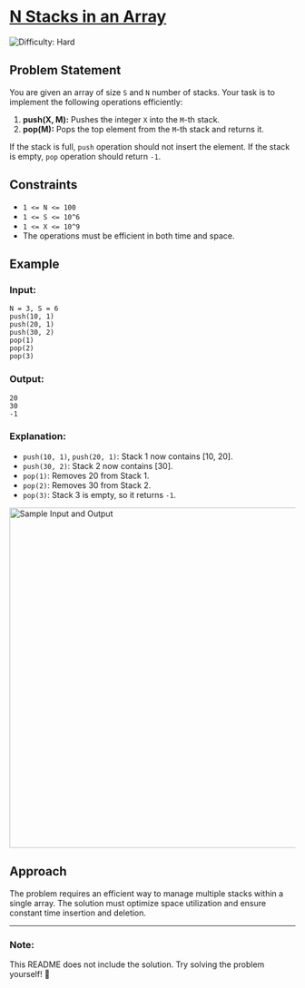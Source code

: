 # [N Stacks in an Array](https://www.naukri.com/code360/problems/n-stacks-in-an-array_1164271)

![Difficulty: Hard](https://files.codingninjas.in/codestudio/problems/n-stacks-in-an-array-1164271.png)

## Problem Statement
You are given an array of size `S` and `N` number of stacks. Your task is to implement the following operations efficiently:

1. **push(X, M):** Pushes the integer `X` into the `M`-th stack.
2. **pop(M):** Pops the top element from the `M`-th stack and returns it.

If the stack is full, `push` operation should not insert the element. If the stack is empty, `pop` operation should return `-1`.

## Constraints
- `1 <= N <= 100`
- `1 <= S <= 10^6`
- `1 <= X <= 10^9`
- The operations must be efficient in both time and space.

## Example
### **Input:**
```
N = 3, S = 6
push(10, 1)
push(20, 1)
push(30, 2)
pop(1)
pop(2)
pop(3)
```
### **Output:**
```
20
30
-1
```
### **Explanation:**
- `push(10, 1)`, `push(20, 1)`: Stack 1 now contains [10, 20].
- `push(30, 2)`: Stack 2 now contains [30].
- `pop(1)`: Removes 20 from Stack 1.
- `pop(2)`: Removes 30 from Stack 2.
- `pop(3)`: Stack 3 is empty, so it returns `-1`.

<img src="https://files.codingninjas.in/10101-sample-1-7923.PNG" alt="Sample Input and Output" width="600"/>

## Approach
The problem requires an efficient way to manage multiple stacks within a single array. The solution must optimize space utilization and ensure constant time insertion and deletion.

---

### **Note:**
This README does not include the solution. Try solving the problem yourself! 🚀